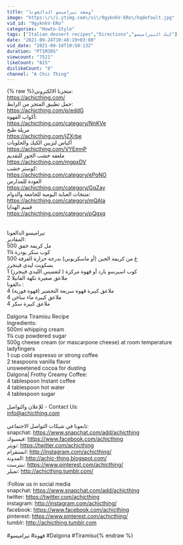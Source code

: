 ```yaml
---
title: "وصفة تيراميسو الدالغونا"
image: "https:\/\/i.ytimg.com\/vi\/9gyknkV-ERo\/hqdefault.jpg"
vid_id: "9gyknkV-ERo"
categories: "Howto-Style"
tags: ["Italian dessert recipes","Directions","كيك التيراميسو"]
date: "2021-09-24T10:48:19+03:00"
vid_date: "2021-09-18T10:50:13Z"
duration: "PT1M30S"
viewcount: "7521"
likeCount: "815"
dislikeCount: "8"
channel: "A Chic Thing"
---
```

{% raw %}متجرنا الالكتروني:<br /><a rel="nofollow" target="blank" href="https://achicthing.com/">https://achicthing.com/</a><br />حمل تطبيق المتجر من الرابط:<br /><a rel="nofollow" target="blank" href="https://achicthing.com/p/eddG">https://achicthing.com/p/eddG</a><br />أكواب القهوة:<br /><a rel="nofollow" target="blank" href="https://achicthing.com/category/NnKVe">https://achicthing.com/category/NnKVe</a><br />مريلة طبخ<br /><a rel="nofollow" target="blank" href="https://achicthing.com/jZXrbe">https://achicthing.com/jZXrbe</a><br /> أكياس لتزيين الكيك والحلويات<br /><a rel="nofollow" target="blank" href="https://achicthing.com/VYEmnP">https://achicthing.com/VYEmnP</a><br />ملعقة خشب الجوز للتقديم<br /><a rel="nofollow" target="blank" href="https://achicthing.com/mgpxDV">https://achicthing.com/mgpxDV</a><br />كوستر خشب:<br /><a rel="nofollow" target="blank" href="https://achicthing.com/category/ePoNO">https://achicthing.com/category/ePoNO</a><br />العودة للمدارس<br /><a rel="nofollow" target="blank" href="https://achicthing.com/category/GqZay">https://achicthing.com/category/GqZay</a><br />منتجات العناية اليومية للجامعة والدوام:<br /><a rel="nofollow" target="blank" href="https://achicthing.com/category/mQAla">https://achicthing.com/category/mQAla</a><br />قسم الهدايا<br /><a rel="nofollow" target="blank" href="https://achicthing.com/category/pQgxq">https://achicthing.com/category/pQgxq</a><br /><br /><br />تيراميسو الدالغونا<br />المقادير:<br />500 مل كريمة خفق<br />1¼ كوب سكر بودرة<br />500 غ من كريمة الجبن (أو ماسكربوني) بدرجة حرارة الغرفة<br />بسكويت ليدي فينجرز<br />1 كوب اسبرسو بارد أو قهوة مركزة ( لتغميس الليدي فينجرز)<br />2 ملاعق صغيرة نكهة الفانيلا<br />دالغونا :<br />4 ملاعق كبيرة قهوة سريعة التحضير (قهوة فورية)<br />4 ملاعق كبيرة ماء ساخن<br />4 ملاعق كبيرة سكر <br /><br />Dalgona Tiramisu Recipe<br />Ingredients:<br />500ml whipping cream<br />1¼ cup powdered sugar <br />500g cheese cream (or mascarpone cheese) at room temperature<br />ladyfingers <br />1 cup cold espresso or strong coffee<br />2 teaspoons vanilla flavor<br />unsweetened cocoa for dusting<br />Dalgona|  Frothy Creamy Coffee:<br />4 tablespoon Instant coffee<br />4 tablespoon hot water <br />4 tablespoon sugar<br /><br />للإعلان والتواصل - Contact Us: <br />info@achicthing.com<br /><br />تابعونا في شبكات التواصل الاجتماعي:<br />snapchat: <a rel="nofollow" target="blank" href="https://www.snapchat.com/add/achicthing">https://www.snapchat.com/add/achicthing</a><br />فيسبوك: <a rel="nofollow" target="blank" href="https://www.facebook.com/achicthing">https://www.facebook.com/achicthing</a><br />تويتر: <a rel="nofollow" target="blank" href="https://twitter.com/achicthing">https://twitter.com/achicthing</a><br />انستقرام: <a rel="nofollow" target="blank" href="http://instagram.com/achicthing/">http://instagram.com/achicthing/</a><br />المدونة: <a rel="nofollow" target="blank" href="http://achic-thing.blogspot.com/">http://achic-thing.blogspot.com/</a><br />بنترست: <a rel="nofollow" target="blank" href="https://www.pinterest.com/achicthing/">https://www.pinterest.com/achicthing/</a><br />تمبلر: <a rel="nofollow" target="blank" href="http://achicthing.tumblr.com/">http://achicthing.tumblr.com/</a><br /><br />:Follow us in social media<br />snapchat: <a rel="nofollow" target="blank" href="https://www.snapchat.com/add/achicthing">https://www.snapchat.com/add/achicthing</a><br />twitter: <a rel="nofollow" target="blank" href="https://twitter.com/achicthing">https://twitter.com/achicthing</a><br />instagram: <a rel="nofollow" target="blank" href="http://instagram.com/achicthing/">http://instagram.com/achicthing/</a><br />facebook: <a rel="nofollow" target="blank" href="https://www.facebook.com/achicthing">https://www.facebook.com/achicthing</a><br />pinterest: <a rel="nofollow" target="blank" href="https://www.pinterest.com/achicthing/">https://www.pinterest.com/achicthing/</a><br />tumblr: <a rel="nofollow" target="blank" href="http://achicthing.tumblr.com">http://achicthing.tumblr.com</a><br /><br />#قهوة# تيراميسو #Dalgona #Tiramisu{% endraw %}
